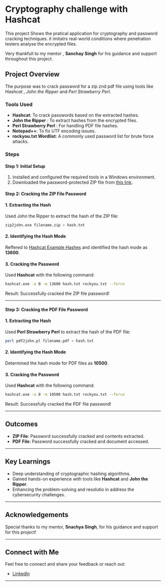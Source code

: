 # Cryptography challenge with Hashcat #
This project Shows the pratical application for cryptography and password cracking techniques. it imitatrs real-world conditions where penetration testers analyse the encrypted files.

Very thankfull to my mentor , **Sanchay Singh** for his guidance and support throughout this project.

## Project Overview
 The purpose was to crack password for a zip znd pdf file using tools like *Hashcat* , *John the Ripper* and *Perl Strawberry Perl*.

 ### Tools Used
 * **Hashcat**: To crack passwords based on the extracted  hashes.
 * **John the Ripper** : To extract hashes from the encrypted files.
 * **Perl Strawberry Perl** : For handling PDF file hashes.
 * **Notepad++**: To fix UTF encoding issues.
 * **rockyou.txt Wordlist**: A commonly used password list for brute force attacks.

 ### Steps
 #### Step 1: Initial Setup  
1. Installed and configured the required tools in a Windows environment.
2. Downloaded the password-protected ZIP file from [this link](https://drive.google.com/file/d/1sQ_UdmwvYtGzqejDNu1EfjhHNC6BkCmT/view?usp=sharing).

#### Step 2: Cracking the ZIP File Password  

#### 1️. Extracting the Hash  
Used John the Ripper to extract the hash of the ZIP file:  
```bash  
zip2john.exe filename.zip > hash.txt  
```  
#### 2️. Identifying the Hash Mode  
Reffered to [Hashcat Example Hashes](https://hashcat.net/wiki/doku.php?id=example_hashes) and identified the hash mode as **13600**.

#### 3️. Cracking the Password  
Used **Hashcat** with the following command:  
```bash  
hashcat.exe -a 0 -m 13600 hash.txt rockyou.txt --force  
```  
Result: Successfully cracked the ZIP file password!  

---

#### Step 3: Cracking the PDF File Password  

#### 1️. Extracting the Hash  
Used **Perl Strawberry Perl** to extract the hash of the PDF file:  
```bash  
perl pdf2john.pl filename.pdf > hash.txt  
```  

#### 2️. Identifying the Hash Mode  
Determined the hash mode for PDF files as **10500**.  

#### 3️. Cracking the Password  
Used **Hashcat** with the following command:  
```bash
hashcat.exe -a 0 -m 10500 hash.txt rockyou.txt --force  
```  
Result: Successfully cracked the PDF file password!  

---
## Outcomes  
- **ZIP File**: Password successfully cracked and contents extracted.  
- **PDF File**: Password successfully cracked and document accessed.  

---
## Key Learnings  
- Deep understanding of cryptographic hashing algorithms.  
- Gained hands-on experience with tools like **Hashcat** and **John the Ripper**.  
- Enhancing the problem-solving and resolutio in address the cybersecurity challenges.
---

## Acknowledgements  
Special thanks to my mentor, **Snachya Singh**, for his guidance and support for this project!  

---

## Connect with Me  
Feel free to connect and share your feedback or reach out:  
- [LinkedIn](https://www.linkedin.com/in/aditya-singh-baghel-562832296?utm_source=share&utm_campaign=share_via&utm_content=profile&utm_medium=android_app) 
---     
